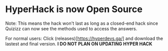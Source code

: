 # HyperHack is now Open Source
Note: This means the hack won't last as long as a closed-end hack since Quizizz can now see the methods used to access the answers.

For normal users: Click (releases)[https://hyperdevs.ga/] and download the lastest and final version. **I DO NOT PLAN ON UPDATING HYPER HACK**
